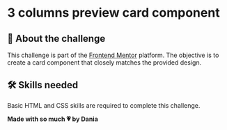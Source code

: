 # 3 columns preview card component

## 📝 About the challenge

This challenge is part of the [Frontend Mentor](https://www.frontendmentor.io/) platform. The objective is to create a card component that closely matches the provided design.

## 🛠️ Skills needed

Basic HTML and CSS skills are required to complete this challenge.

**Made with so much 💗 by Dania** 
